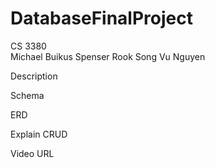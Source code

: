 # DatabaseFinalProject
CS 3380<br>
  Michael Buikus
  Spenser Rook
  Song Vu Nguyen

Description
  <description>
  
Schema
  <Schema info>
  
ERD
  <Entity relationship Diagram>
  
Explain CRUD

Video URL
  <URL>
